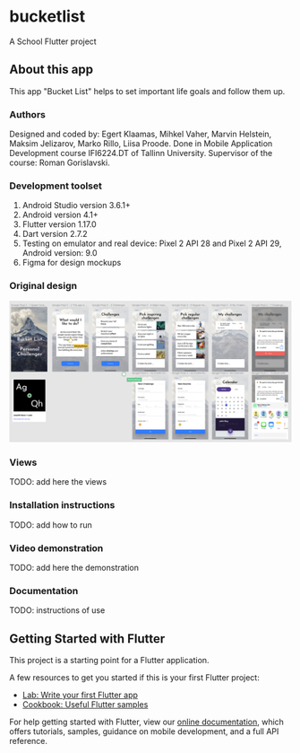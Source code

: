 # bucketlist
A School Flutter project

## About this app
This app "Bucket List" helps to set important life goals and follow them up.

### Authors
Designed and coded by: Egert Klaamas, Mihkel Vaher, Marvin Helstein, Maksim Jelizarov, Marko Rillo, Liisa Proode. Done in Mobile Application Development course IFI6224.DT of Tallinn University. Supervisor of the course: Roman Gorislavski.

### Development toolset
1. Android Studio version 3.6.1+
2. Android version 4.1+
3. Flutter version 1.17.0
4. Dart version 2.7.2
5. Testing on emulator and real device: Pixel 2 API 28 and Pixel 2 API 29, Android version: 9.0
6. Figma for design mockups

### Original design
![Original disain mockups](https://github.com/KareVulli/bucket_list/blob/master/Bucket_list_mobile_app_initial_design.png)

### Views
TODO: add here the views

### Installation instructions
TODO: add how to run

### Video demonstration
TODO: add here the demonstration

### Documentation
TODO: instructions of use

## Getting Started with Flutter

This project is a starting point for a Flutter application.

A few resources to get you started if this is your first Flutter project:

- [Lab: Write your first Flutter app](https://flutter.dev/docs/get-started/codelab)
- [Cookbook: Useful Flutter samples](https://flutter.dev/docs/cookbook)

For help getting started with Flutter, view our
[online documentation](https://flutter.dev/docs), which offers tutorials,
samples, guidance on mobile development, and a full API reference.
